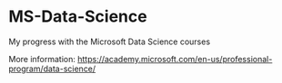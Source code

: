 # MS-Data-Science
My progress with the Microsoft Data Science courses

More information: https://academy.microsoft.com/en-us/professional-program/data-science/
